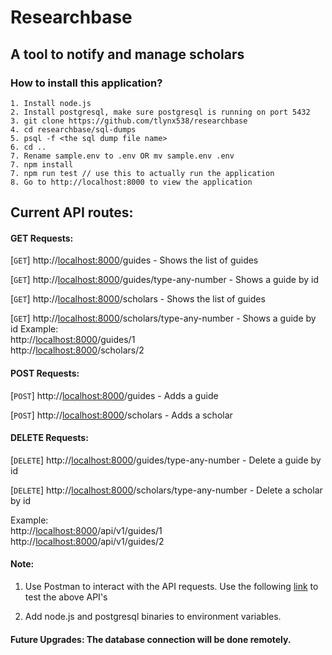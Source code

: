 # Researchbase 
## A tool to notify and manage scholars

### How to install this application?
    1. Install node.js 
    2. Install postgresql, make sure postgresql is running on port 5432
    3. git clone https://github.com/tlynx538/researchbase
    4. cd researchbase/sql-dumps
    5. psql -f <the sql dump file name>
    6. cd .. 
    7. Rename sample.env to .env OR mv sample.env .env   
    7. npm install    
    7. npm run test // use this to actually run the application
    8. Go to http://localhost:8000 to view the application

## Current API routes:
#### GET Requests:
[```GET```] http://<localhost:8000>/guides - Shows the list of guides

[```GET```] http://<localhost:8000>/guides/type-any-number  - Shows a guide by id

[```GET```] http://<localhost:8000>/scholars - Shows the list of guides

[```GET```] http://<localhost:8000>/scholars/type-any-number  - Shows a guide by id
Example: <br> 
http://<localhost:8000>/guides/1 <br>
http://<localhost:8000>/scholars/2   
#### POST Requests:
[```POST```] http://<localhost:8000>/guides  - Adds a guide 

[```POST```] http://<localhost:8000>/scholars  - Adds a scholar 
#### DELETE Requests:
[```DELETE```] http://<localhost:8000>/guides/type-any-number - Delete a guide by id


[```DELETE```] http://<localhost:8000>/scholars/type-any-number - Delete a scholar by id

Example: <br> 
http://<localhost:8000>/api/v1/guides/1 <br>
http://<localhost:8000>/api/v1/guides/2   

#### Note: 
1. Use Postman to interact with the API requests.
Use the following 
[link](https://www.getpostman.com/collections/b6d2dae33a9fa84ad157) to test the above API's

2. Add node.js and postgresql binaries to environment variables.
#### Future Upgrades: The database connection will be done remotely. 
